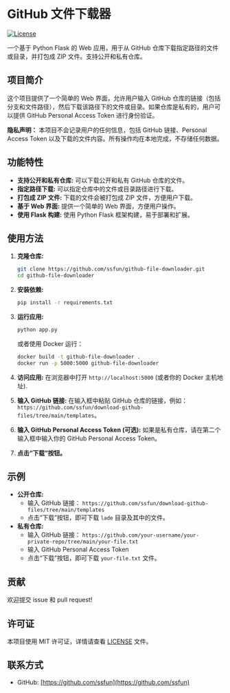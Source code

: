 # GitHub 文件下载器

[![License](https://img.shields.io/badge/License-MIT-yellow.svg)](https://opensource.org/licenses/MIT)

一个基于 Python Flask 的 Web 应用，用于从 GitHub 仓库下载指定路径的文件或目录，并打包成 ZIP 文件。支持公开和私有仓库。

## 项目简介

这个项目提供了一个简单的 Web 界面，允许用户输入 GitHub 仓库的链接（包括分支和文件路径），然后下载该路径下的文件或目录。如果仓库是私有的，用户可以提供 GitHub Personal Access Token 进行身份验证。

**隐私声明：** 本项目不会记录用户的任何信息，包括 GitHub 链接、Personal Access Token 以及下载的文件内容。所有操作均在本地完成，不存储任何数据。

## 功能特性

*   **支持公开和私有仓库:** 可以下载公开和私有 GitHub 仓库的文件。
*   **指定路径下载:**  可以指定仓库中的文件或目录路径进行下载。
*   **打包成 ZIP 文件:** 下载的文件会被打包成 ZIP 文件，方便用户下载。
*   **基于 Web 界面:** 提供一个简单的 Web 界面，方便用户操作。
*   **使用 Flask 构建:** 使用 Python Flask 框架构建，易于部署和扩展。

## 使用方法

1.  **克隆仓库:**
    ```bash
    git clone https://github.com/ssfun/github-file-downloader.git
    cd github-file-downloader
    ```

2.  **安装依赖:**
    ```bash
    pip install -r requirements.txt
    ```

3.  **运行应用:**
    ```bash
    python app.py
    ```
    或者使用 Docker 运行：
    ```bash
    docker build -t github-file-downloader .
    docker run -p 5000:5000 github-file-downloader
    ```

4.  **访问应用:** 在浏览器中打开 `http://localhost:5000` (或者你的 Docker 主机地址).

5.  **输入 GitHub 链接:** 在输入框中粘贴 GitHub 仓库的链接，例如：`https://github.com/ssfun/download-github-files/tree/main/templates`。

6.  **输入 GitHub Personal Access Token (可选):** 如果是私有仓库，请在第二个输入框中输入你的 GitHub Personal Access Token。

7.  **点击“下载”按钮。**

## 示例

*   **公开仓库:**
    *   输入 GitHub 链接： `https://github.com/ssfun/download-github-files/tree/main/templates`
    *   点击“下载”按钮，即可下载 `lade` 目录及其中的文件。
*   **私有仓库:**
    *   输入 GitHub 链接： `https://github.com/your-username/your-private-repo/tree/main/your-file.txt`
    *   输入 GitHub Personal Access Token
    *   点击“下载”按钮，即可下载 `your-file.txt` 文件。

## 贡献

欢迎提交 issue 和 pull request!

## 许可证

本项目使用 MIT 许可证，详情请查看 [LICENSE](LICENSE) 文件。

## 联系方式

*   GitHub: [https://github.com/ssfun](https://github.com/ssfun)
